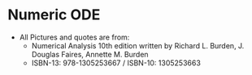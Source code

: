 # Numeric ODE
- All Pictures and quotes are from:
  - Numerical Analysis 10th edition written by Richard L. Burden, J. Douglas Faires, Annette M. Burden
  - ISBN-13: 978-1305253667 / ISBN-10: 1305253663
